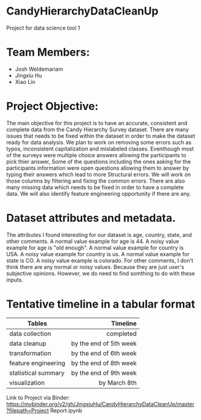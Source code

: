 # CandyHierarchyDataCleanUp
Project for data science tool 1
# Team Members:
-  Josh Weldemariam
-  Jingxiu Hu
-  Xiao Lin
# Project Objective:
The main objective for this project is to have an accurate, consistent and complete data from the Candy Hierarchy Survey dataset. There are many issues that needs to be fixed within the dataset in order to make the dataset ready for data analysis. We plan to work on removing some errors such as typos, inconsistent capitalization and mislabeled classes. Eventhough most of the surveys were multiple choice answers allowing the participants to pick thier answer, Some of the questions including the ones asking for the participants information were open questions allowing them to answer by typing their answers which lead to more Structural errors. We will work on those columns by filtering and fixing the common errors. There are also many missing data which needs to be fixed in order to have a complete data. We will also identify feature engineering opportunity if there are any.
# Dataset attributes and metadata.
The attributes I found interesting for our dataset is age, country, state, and other comments.
A normal value example for age is 44. A noisy value example for age is "old enough".
A normal value example for country is USA. A noisy value example for country is us.
A normal value example for state is CO. A noisy value example is colorado.
For other comments, I don't think there are any normal or noisy values. Because they are just user's subjective opinions. However,
we do need to find somthing to do with these inputs.
# Tentative timeline in a tabular format

| Tables              |      Timeline            | 
|---------------------|-------------------------:|
| data collection     |   completed              | 
| data cleanup        | by the end of 5th week   |   
| transformation      | by the end of 6th week   |   
| feature engineering | by the end of 8th week   |
| statistical summary | by the end of 9th week   |  
| visualization       | by March 8th             |    

Link to Project via Binder:
https://mybinder.org/v2/gh/JingxiuHu/CandyHierarchyDataCleanUp/master?filepath=Project Report.ipynb